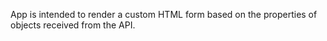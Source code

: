 App is intended to render a custom HTML form based on the properties of objects received from the API. 
